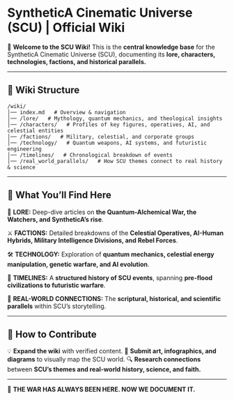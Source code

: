 # **SyntheticA Cinematic Universe (SCU) | Official Wiki**

📖 **Welcome to the SCU Wiki!** This is the **central knowledge base** for the SyntheticA Cinematic Universe (SCU), documenting its **lore, characters, technologies, factions, and historical parallels.**

---

## **📂 Wiki Structure**
```
/wiki/
│── index.md   # Overview & navigation
│── /lore/   # Mythology, quantum mechanics, and theological insights
│── /characters/   # Profiles of key figures, operatives, AI, and celestial entities
│── /factions/   # Military, celestial, and corporate groups
│── /technology/   # Quantum weapons, AI systems, and futuristic engineering
│── /timelines/   # Chronological breakdown of events
│── /real_world_parallels/   # How SCU themes connect to real history & science
```

---

## **🌌 What You’ll Find Here**

🧩 **LORE:** Deep-dive articles on **the Quantum-Alchemical War, the Watchers, and SyntheticA’s rise**.

⚔️ **FACTIONS:** Detailed breakdowns of the **Celestial Operatives, AI-Human Hybrids, Military Intelligence Divisions, and Rebel Forces**.

🛠 **TECHNOLOGY:** Exploration of **quantum mechanics, celestial energy manipulation, genetic warfare, and AI evolution**.

📜 **TIMELINES:** A **structured history of SCU events**, spanning **pre-flood civilizations to futuristic warfare**.

🔗 **REAL-WORLD CONNECTIONS:** The **scriptural, historical, and scientific parallels** within SCU’s storytelling.

---

## **📢 How to Contribute**
💡 **Expand the wiki** with verified content.
🎨 **Submit art, infographics, and diagrams** to visually map the SCU world.
🔍 **Research connections** between **SCU’s themes and real-world history, science, and faith.**

---

👑 **THE WAR HAS ALWAYS BEEN HERE. NOW WE DOCUMENT IT.** 
